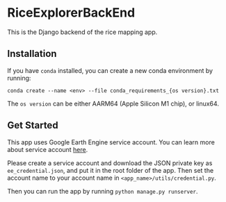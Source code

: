 # RiceExplorerBackEnd

This is the Django backend of the rice mapping app. 

## Installation

If you have `conda` installed, you can create a new conda environment by running:
```
conda create --name <env> --file conda_requirements_{os version}.txt
```
The `os version` can be either AARM64 (Apple Silicon M1 chip), or linux64.  

## Get Started

This app uses Google Earth Engine service account. You can learn more about service account [here](https://developers.google.com/earth-engine/guides/service_account).

Please create a service account and download the JSON private key as `ee_credential.json`, and put it in the root folder of the app. Then set the account name 
to your account name in `<app_name>/utils/credential.py`.

Then you can run the app by running `python manage.py runserver`.
